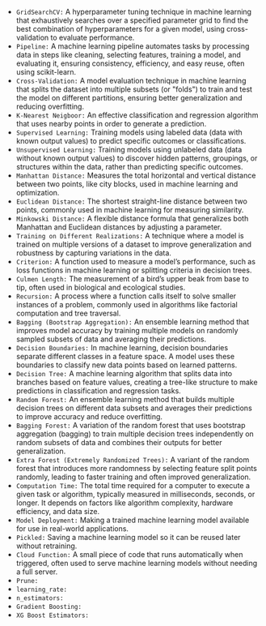 - ```GridSearchCV:``` A hyperparameter tuning technique in machine learning that exhaustively searches over a specified parameter grid to find the best combination of hyperparameters for a given model, using cross-validation to evaluate performance.
- ```Pipeline:``` A machine learning pipeline automates tasks by processing data in steps like cleaning, selecting features, training a model, and evaluating it, ensuring consistency, efficiency, and easy reuse, often using scikit-learn.
- ```Cross-Validation:``` A model evaluation technique in machine learning that splits the dataset into multiple subsets (or "folds") to train and test the model on different partitions, ensuring better generalization and reducing overfitting.
- ```K-Nearest Neigboor:``` An effective classification and regression algorithm that uses nearby points in order to generate a prediction.
- ```Supervised Learning:``` Training models using labeled data (data with known output values) to predict specific outcomes or classifications.
- ```Unsupervised Learning:``` Training models using unlabeled data (data without known output values) to discover hidden patterns, groupings, or structures within the data, rather than predicting specific outcomes.
- ```Manhattan Distance:``` Measures the total horizontal and vertical distance between two points, like city blocks, used in machine learning and optimization.  
- ```Euclidean Distance:``` The shortest straight-line distance between two points, commonly used in machine learning for measuring similarity.  
- ```Minkowski Distance:``` A flexible distance formula that generalizes both Manhattan and Euclidean distances by adjusting a parameter.
- ```Training on Different Realizations:``` A technique where a model is trained on multiple versions of a dataset to improve generalization and robustness by capturing variations in the data.  
- ```Criterion:``` A function used to measure a model’s performance, such as loss functions in machine learning or splitting criteria in decision trees.  
- ```Culmen Length:``` The measurement of a bird’s upper beak from base to tip, often used in biological and ecological studies.  
- ```Recursion:``` A process where a function calls itself to solve smaller instances of a problem, commonly used in algorithms like factorial computation and tree traversal.  
- ```Bagging (Bootstrap Aggregation):``` An ensemble learning method that improves model accuracy by training multiple models on randomly sampled subsets of data and averaging their predictions.
- ```Decision Boundaries:``` In machine learning, decision boundaries separate different classes in a feature space. A model uses these boundaries to classify new data points based on learned patterns.
- ```Decision Tree:``` A machine learning algorithm that splits data into branches based on feature values, creating a tree-like structure to make predictions in classification and regression tasks.  
- ```Random Forest:``` An ensemble learning method that builds multiple decision trees on different data subsets and averages their predictions to improve accuracy and reduce overfitting.  
- ```Bagging Forest:``` A variation of the random forest that uses bootstrap aggregation (bagging) to train multiple decision trees independently on random subsets of data and combines their outputs for better generalization.  
- ```Extra Forest (Extremely Randomized Trees):``` A variant of the random forest that introduces more randomness by selecting feature split points randomly, leading to faster training and often improved generalization.
- ```Computation Time:``` The total time required for a computer to execute a given task or algorithm, typically measured in milliseconds, seconds, or longer. It depends on factors like algorithm complexity, hardware efficiency, and data size.
- ```Model Deployment:``` Making a trained machine learning model available for use in real-world applications.  
- ```Pickled:``` Saving a machine learning model so it can be reused later without retraining.  
- ```Cloud Function:``` A small piece of code that runs automatically when triggered, often used to serve machine learning models without needing a full server.
- ```Prune:```
- ```learning_rate:```
- ```n_estimators:```
- ```Gradient Boosting:```
- ```XG Boost Estimators:```
